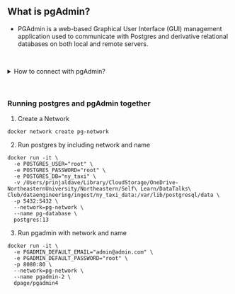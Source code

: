 ## What is pgAdmin?
* PGAdmin is a web-based Graphical User Interface (GUI) management application used to communicate with Postgres and derivative relational databases on both local and remote servers.
  
&nbsp;

<details> <summary>How to connect with pgAdmin?</summary>

```shell
docker run -it \
  -e PGADMIN_DEFAULT_EMAIL="admin@admin.com" \
  -e PGADMIN_DEFAULT_PASSWORD="root" \
  -p 8080:80 \
  dpage/pgadmin4
```
</details>

&nbsp;


### Running postgres and pgAdmin together

1.  Create a Network
```
docker network create pg-network
```
2. Run postgres by including network and name
```
docker run -it \
  -e POSTGRES_USER="root" \
  -e POSTGRES_PASSWORD="root" \
  -e POSTGRES_DB="ny_taxi" \
  -v /Users/prinjaldave/Library/CloudStorage/OneDrive-NortheasternUniversity/Northeastern/Self\ Learn/DataTalks\ Club/dataengineering/ingest/ny_taxi_data:/var/lib/postgresql/data \
  -p 5432:5432 \
  --network=pg-network \
  --name pg-database \
  postgres:13
```
3. Run pgadmin with network and name
```
docker run -it \
  -e PGADMIN_DEFAULT_EMAIL="admin@admin.com" \
  -e PGADMIN_DEFAULT_PASSWORD="root" \
  -p 8080:80 \
  --network=pg-network \
  --name pgadmin-2 \
  dpage/pgadmin4
```